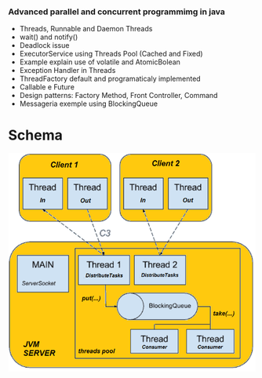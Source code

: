 ### Advanced parallel and concurrent programmimg in java

- Threads, Runnable and Daemon Threads
- wait() and notify() 
- Deadlock issue
- ExecutorService using Threads  Pool (Cached and Fixed)
- Example explain use of volatile and AtomicBolean
- Exception Handler in Threads
- ThreadFactory default and programaticaly implemented
- Callable e Future
- Design patterns: Factory Method, Front Controller, Command
- Messageria exemple using BlockingQueue

# Schema

![](https://raw.githubusercontent.com/gregoriLima/AdvancedConcurrentPrograming/master/Schema.png)
